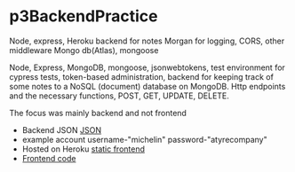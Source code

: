# p3BackendPractice


Node, express, Heroku backend for notes
Morgan for logging, CORS, other middleware
Mongo db(Atlas), mongoose

Node, Express, MongoDB, mongoose, jsonwebtokens, test environment for cypress tests, token-based administration, backend for keeping track of some notes to a NoSQL (document) database on MongoDB. Http endpoints and the necessary functions, POST, GET, UPDATE, DELETE.

The focus was mainly backend and not frontend
<ul>

<li>Backend JSON <a href="https://react-heluni-p3practice.herokuapp.com/api/notes">JSON</a> </li>
<li>example account username-"michelin" password-"atyrecompany"</li>
<li>Hosted on Heroku <a href="https://react-heluni-p3practice.herokuapp.com/">static frontend</a></li>
<li><a href="https://github.com/pokumars/reactHelsinkiUni/tree/master/part2/part2practice">Frontend code</a></li>
</ul>
